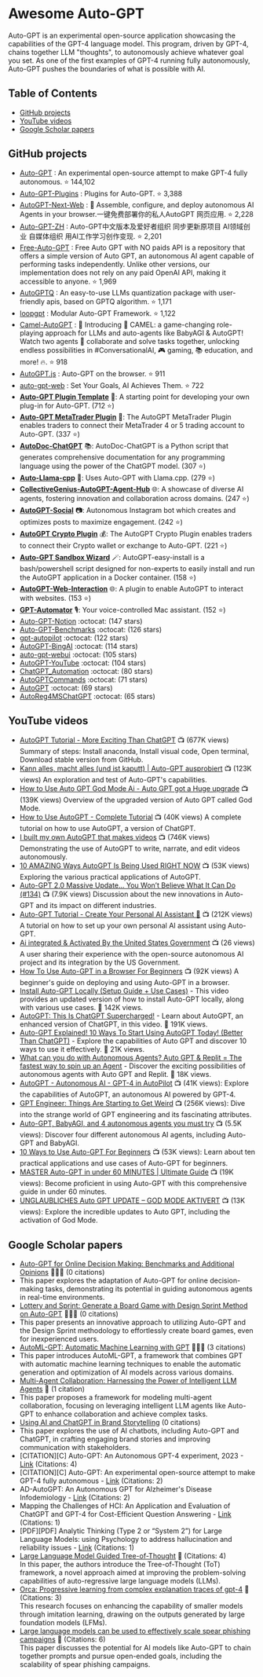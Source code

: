 # Awesome Auto-GPT

Auto-GPT is an experimental open-source application showcasing the capabilities of the GPT-4 language model. This program, driven by GPT-4, chains together LLM "thoughts", to autonomously achieve whatever goal you set. As one of the first examples of GPT-4 running fully autonomously, Auto-GPT pushes the boundaries of what is possible with AI.
    

## Table of Contents

- [GitHub projects](#github-projects)
- [YouTube videos](#youtube-videos)
- [Google Scholar papers](#google-scholar-papers)

## GitHub projects

- [Auto-GPT](https://github.com/Significant-Gravitas/Auto-GPT) : An experimental open-source attempt to make GPT-4 fully autonomous. ⭐️ 144,102
- [Auto-GPT-Plugins](https://github.com/Significant-Gravitas/Auto-GPT-Plugins) : Plugins for Auto-GPT. ⭐️ 3,388
- [AutoGPT-Next-Web](https://github.com/ConnectAI-E/AutoGPT-Next-Web) : 🤖 Assemble, configure, and deploy autonomous AI Agents in your browser.一键免费部署你的私人AutoGPT 网页应用. ⭐️ 2,228
- [Auto-GPT-ZH](https://github.com/kaqijiang/Auto-GPT-ZH) : Auto-GPT中文版本及爱好者组织 同步更新原项目 AI领域创业 自媒体组织 用AI工作学习创作变现. ⭐️ 2,201
- [Free-Auto-GPT](https://github.com/IntelligenzaArtificiale/Free-Auto-GPT) : Free Auto GPT with NO paids API is a repository that offers a simple version of Auto GPT, an autonomous AI agent capable of performing tasks independently. Unlike other versions, our implementation does not rely on any paid OpenAI API, making it accessible to anyone. ⭐️ 1,969
- [AutoGPTQ](https://github.com/PanQiWei/AutoGPTQ) : An easy-to-use LLMs quantization package with user-friendly apis, based on GPTQ algorithm. ⭐️ 1,171
- [loopgpt](https://github.com/farizrahman4u/loopgpt) : Modular Auto-GPT Framework. ⭐️ 1,122
- [Camel-AutoGPT](https://github.com/SamurAIGPT/Camel-AutoGPT) : 🚀 Introducing 🐪 CAMEL: a game-changing role-playing approach for LLMs and auto-agents like BabyAGI & AutoGPT! Watch two agents 🤝 collaborate and solve tasks together, unlocking endless possibilities in #ConversationalAI, 🎮 gaming, 📚 education, and more! 🔥. ⭐️ 918
- [AutoGPT.js](https://github.com/zabirauf/AutoGPT.js) : Auto-GPT on the browser. ⭐️ 911
- [auto-gpt-web](https://github.com/jina-ai/auto-gpt-web) : Set Your Goals, AI Achieves Them. ⭐️ 722
- [**Auto-GPT Plugin Template**](https://github.com/Significant-Gravitas/Auto-GPT-Plugin-Template) 🧩: A starting point for developing your own plug-in for Auto-GPT. (712 ⭐️)
- [**Auto-GPT MetaTrader Plugin**](https://github.com/isaiahbjork/Auto-GPT-MetaTrader-Plugin) 💼: The AutoGPT MetaTrader Plugin enables traders to connect their MetaTrader 4 or 5 trading account to Auto-GPT. (337 ⭐️)
- [**AutoDoc-ChatGPT**](https://github.com/awekrx/AutoDoc-ChatGPT) 📚: AutoDoc-ChatGPT is a Python script that generates comprehensive documentation for any programming language using the power of the ChatGPT model. (307 ⭐️)
- [**Auto-Llama-cpp**](https://github.com/rhohndorf/Auto-Llama-cpp) 🦙: Uses Auto-GPT with Llama.cpp. (279 ⭐️)
- [**CollectiveGenius-AutoGPT-Agent-Hub**](https://github.com/PhantasticUniverse/CollectiveGenius-AutoGPT-Agent-Hub) 🌐: A showcase of diverse AI agents, fostering innovation and collaboration across domains. (247 ⭐️)
- [**AutoGPT-Social**](https://github.com/WillReynolds5/AutoGPT-Social) 📷: Autonomous Instagram bot which creates and optimizes posts to maximize engagement. (242 ⭐️)
- [**AutoGPT Crypto Plugin**](https://github.com/isaiahbjork/Auto-GPT-Crypto-Plugin) 💰: The AutoGPT Crypto Plugin enables traders to connect their Crypto wallet or exchange to Auto-GPT. (221 ⭐️)
- [**Auto-GPT Sandbox Wizard**](https://github.com/rgalloni/Auto-GPT-sandbox-wizard) 🪄: AutoGPT-easy-install is a bash/powershell script designed for non-experts to easily install and run the AutoGPT application in a Docker container. (158 ⭐️)
- [**AutoGPT-Web-Interaction**](https://github.com/gravelBridge/AutoGPT-Web-Interaction) 🌐: A plugin to enable AutoGPT to interact with websites. (153 ⭐️)
- [**GPT-Automator**](https://github.com/chidiwilliams/GPT-Automator) 🎙️: Your voice-controlled Mac assistant. (152 ⭐️)
- [Auto-GPT-Notion](https://github.com/doutv/Auto-GPT-Notion) :octocat: (147 stars)
- [Auto-GPT-Benchmarks](https://github.com/Significant-Gravitas/Auto-GPT-Benchmarks) :octocat: (126 stars)
- [gpt-autopilot](https://github.com/unconv/gpt-autopilot) :octocat: (122 stars)
- [AutoGPT-BingAI](https://github.com/gravelBridge/AutoGPT-BingAI) :octocat: (114 stars)
- [auto-gpt-webui](https://github.com/choephix/auto-gpt-webui) :octocat: (105 stars)
- [AutoGPT-YouTube](https://github.com/jpetzke/AutoGPT-YouTube) :octocat: (104 stars)
- [ChatGPT_Automation](https://github.com/ugorsahin/ChatGPT_Automation) :octocat: (80 stars)
- [AutoGPTCommands](https://github.com/alexfacehead/AutoGPTCommands) :octocat: (71 stars)
- [AutoGPT](https://github.com/humaidan/AutoGPT) :octocat: (69 stars)
- [AutoReg4MSChatGPT](https://github.com/imlee2021/AutoReg4MSChatGPT) :octocat: (65 stars)

## YouTube videos

- [AutoGPT Tutorial - More Exciting Than ChatGPT](https://www.youtube.com/watch?v=FeIIaJUN-4A) 📺 (677K views)
Summary of steps: Install anaconda, Install visual code, Open terminal, Download stable version from GitHub.
- [Kann alles, macht alles (und ist kaputt) | Auto-GPT ausprobiert](https://www.youtube.com/watch?v=MwlKlC2gBSs) 📺 (123K views)
An exploration and test of Auto-GPT's capabilities.
- [How to Use Auto GPT God Mode Ai - Auto GPT got a Huge upgrade](https://www.youtube.com/watch?v=Zgk9-aTJ--o) 📺 (139K views)
Overview of the upgraded version of Auto GPT called God Mode.
- [How to Use AutoGPT - Complete Tutorial](https://www.youtube.com/watch?v=v-5AWQlTFw8) 📺 (40K views)
A complete tutorial on how to use AutoGPT, a version of ChatGPT.
- [I built my own AutoGPT that makes videos](https://www.youtube.com/watch?v=_rGXIXyNqpk) 📺 (746K views)
Demonstrating the use of AutoGPT to write, narrate, and edit videos autonomously.
- [10 AMAZING Ways AutoGPT Is Being Used RIGHT NOW](https://www.youtube.com/watch?v=lSTEhG021Jc) 📺 (53K views)
Exploring the various practical applications of AutoGPT.
- [Auto-GPT 2.0 Massive Update... You Won’t Believe What It Can Do (#134)](https://www.youtube.com/watch?v=yaEjUTmmo6U) 📺 (7.9K views)
Discussion about the new innovations in Auto-GPT and its impact on different industries.
- [Auto-GPT Tutorial - Create Your Personal AI Assistant 🦾](https://www.youtube.com/watch?v=jn8n212l3PQ) 📺 (212K views)
A tutorial on how to set up your own personal AI assistant using Auto-GPT.
- [Ai integrated & Activated By the United States Government](https://www.youtube.com/watch?v=IHaYFSaHyiY) 📺 (26 views)
A user sharing their experience with the open-source autonomous AI project and its integration by the US Government.
- [How To Use Auto-GPT in a Browser For Beginners](https://www.youtube.com/watch?v=LzVce5FfJfk) 📺 (92K views)
A beginner's guide on deploying and using Auto-GPT in a browser.
- [Install Auto-GPT Locally (Setup Guide + Use Cases)](https://www.youtube.com/watch?v=pQGJc3i_BmE) - This video provides an updated version of how to install Auto-GPT locally, along with various use cases. 👀 142K views.
- [AutoGPT: This Is ChatGPT Supercharged!](https://www.youtube.com/watch?v=LqjVMy2qhRY) - Learn about AutoGPT, an enhanced version of ChatGPT, in this video. 👀 191K views.
- [Auto-GPT Explained! 10 Ways To Start Using AutoGPT Today! (Better Than ChatGPT)](https://www.youtube.com/watch?v=465RFn6KmiQ) - Explore the capabilities of Auto GPT and discover 10 ways to use it effectively. 👀 21K views.
- [What can you do with Autonomous Agents? Auto GPT & Replit = The fastest way to spin up an Agent](https://www.youtube.com/watch?v=f7KRkNsoPts) - Discover the exciting possibilities of autonomous agents with Auto GPT and Replit. 👀 18K views.
- [AutoGPT - Autonomous AI - GPT-4 in AutoPilot](https://www.youtube.com/watch?v=UqVbE2AiR5E) 📺 (41K views): Explore the capabilities of AutoGPT, an autonomous AI powered by GPT-4.
- [GPT Engineer: Things Are Starting to Get Weird](https://www.youtube.com/watch?v=FPZONhA0C60) 📺 (256K views): Dive into the strange world of GPT engineering and its fascinating attributes.
- [Auto-GPT, BabyAGI, and 4 autonomous agents you must try](https://www.youtube.com/watch?v=jvpCvRSxXQI) 📺 (5.5K views): Discover four different autonomous AI agents, including Auto-GPT and BabyAGI.
- [10 Ways to Use Auto-GPT For Beginners](https://www.youtube.com/watch?v=LN3783F4DZw) 📺 (53K views): Learn about ten practical applications and use cases of Auto-GPT for beginners.
- [MASTER Auto-GPT in under 60 MINUTES | Ultimate Guide](https://www.youtube.com/watch?v=WGDbXNewHrA) 📺 (19K views): Become proficient in using Auto-GPT with this comprehensive guide in under 60 minutes.
- [UNGLAUBLICHES Auto GPT UPDATE – GOD MODE AKTIVERT](https://www.youtube.com/watch?v=L6EJ1lTXQF0) 📺 (13K views): Explore the incredible updates to Auto GPT, including the activation of God Mode.

## Google Scholar papers

- [Auto-GPT for Online Decision Making: Benchmarks and Additional Opinions](https://arxiv.org/abs/2306.02224) 🌟🌟🌟 (0 citations)
- This paper explores the adaptation of Auto-GPT for online decision-making tasks, demonstrating its potential in guiding autonomous agents in real-time environments.
- [Lottery and Sprint: Generate a Board Game with Design Sprint Method on Auto-GPT](https://arxiv.org/abs/2307.00348) 🌟🌟🌟 (0 citations)
- This paper presents an innovative approach to utilizing Auto-GPT and the Design Sprint methodology to effortlessly create board games, even for inexperienced users.
- [AutoML-GPT: Automatic Machine Learning with GPT](https://arxiv.org/abs/2305.02499) 🌟🌟🌟 (3 citations)
- This paper introduces AutoML-GPT, a framework that combines GPT with automatic machine learning techniques to enable the automatic generation and optimization of AI models across various domains.
- [Multi-Agent Collaboration: Harnessing the Power of Intelligent LLM Agents](https://arxiv.org/abs/2306.03314) 🌟 (1 citation)
- This paper proposes a framework for modeling multi-agent collaboration, focusing on leveraging intelligent LLM agents like Auto-GPT to enhance collaboration and achieve complex tasks.
- [Using AI and ChatGPT in Brand Storytelling](https://aisel.aisnet.org/amcis2023/sig_aiaa/sig_aiaa/14/) (0 citations)
- This paper explores the use of AI chatbots, including Auto-GPT and ChatGPT, in crafting engaging brand stories and improving communication with stakeholders.
- [CITATION][C] Auto-GPT: An Autonomous GPT-4 experiment, 2023 - [Link](<>) (Citations: 4)
- [CITATION][C] Auto-GPT: An experimental open-source attempt to make GPT-4 fully autonomous - [Link](<>) (Citations: 2)
- AD-AutoGPT: An Autonomous GPT for Alzheimer's Disease Infodemiology - [Link](<>) (Citations: 2)
- Mapping the Challenges of HCI: An Application and Evaluation of ChatGPT and GPT-4 for Cost-Efficient Question Answering - [Link](<>) (Citations: 1)
- [PDF][PDF] Analytic Thinking (Type 2 or “System 2”) for Large Language Models: using Psychology to address hallucination and reliability issues - [Link](<>) (Citations: 1)
- [Large Language Model Guided Tree-of-Thought](https://arxiv.org/abs/08291) 🌳 (Citations: 4) \
In this paper, the authors introduce the Tree-of-Thought (ToT) framework, a novel approach aimed at improving the problem-solving capabilities of auto-regressive large language models (LLMs).
- [Orca: Progressive learning from complex explanation traces of gpt-4](https://arxiv.org/abs/02707) 🐋 (Citations: 3) \
This research focuses on enhancing the capability of smaller models through imitation learning, drawing on the outputs generated by large foundation models (LFMs).
- [Large language models can be used to effectively scale spear phishing campaigns](https://arxiv.org/abs/06972) 🎣 (Citations: 6) \
This paper discusses the potential for AI models like Auto-GPT to chain together prompts and pursue open-ended goals, including the scalability of spear phishing campaigns.


